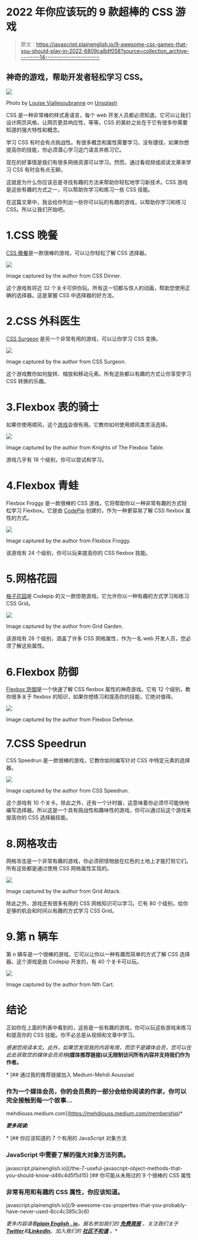 # 2022 年你应该玩的 9 款超棒的 CSS 游戏

> 原文：<https://javascript.plainenglish.io/9-awesome-css-games-that-you-should-play-in-2022-6809ca8df058?source=collection_archive---------14----------------------->

## 神奇的游戏，帮助开发者轻松学习 CSS。

![](img/e355e0b4490671016a29c0e96b6af172.png)

Photo by [Louise Viallesoubranne](https://unsplash.com/@louisemink?utm_source=medium&utm_medium=referral) on [Unsplash](https://unsplash.com?utm_source=medium&utm_medium=referral)

CSS 是一种非常棒的样式表语言，每个 web 开发人员都必须知道。它可以让我们设计网页风格，让网页更具响应性，等等。CSS 的美妙之处在于它有很多你需要知道的强大特性和概念。

学习 CSS 有时会有点挑战性。有很多概念和属性需要学习。没有捷径，如果你想提高你的技能，你必须潜心学习这门语言并练习它。

现在的好事情是我们有很多网络资源可以学习。然而，通过看视频或阅读文章来学习 CSS 有时会有点无聊。

这就是为什么你应该总是寻找有趣的方法来帮助你轻松地学习新技术。CSS 游戏是这些有趣的方式之一，可以帮助你学习和练习一些 CSS 技能。

在这篇文章中，我会给你列出一些你可以玩的有趣的游戏，以帮助你学习和练习 CSS。所以让我们开始吧。

# 1.CSS 晚餐

[CSS 晚餐](https://flukeout.github.io/)是一款很棒的游戏，可以让你轻松了解 CSS 选择器。

![](img/2455f8c68b949fc599b343889c77ed95.png)

Image captured by the author from CSS Dinner.

这个游戏有将近 32 个关卡可供你玩。所有这一切都与惊人的动画，帮助您使用正确的选择器。这是掌握 CSS 中选择器的好方法。

# 2.CSS 外科医生

[CSS Surgeon](https://codepip.com/games/css-surgeon/) 是另一个非常有用的游戏，可以让你学习 CSS 变换。

![](img/c0959bdd78d2a80a8d7bff2742c8e13a.png)

Image captured by the author from CSS Surgeon.

这个游戏教你如何旋转、缩放和移动元素。所有这些都以有趣的方式让你享受学习 CSS 转换的乐趣。

# 3.Flexbox 表的骑士

如果你使用顺风，这个[游戏](https://knightsoftheflexboxtable.com/)会很有用。它教你如何使用顺风类灵活选择。

![](img/d2cc0556e4e91bb20f4c8389df7ee6b3.png)

Image captured by the author from Knights of The Flexbox Table.

游戏几乎有 18 个级别，你可以尝试和学习。

# 4.Flexbox 青蛙

Flexbox Froggy 是一款很棒的 CSS 游戏，它将帮助你以一种非常有趣的方式轻松学习 Flexbox。它是由 [CodePip](https://codepip.com/) 创建的，作为一种更容易了解 CSS flexbox 属性的方式。

![](img/2ffe31ecd1dd652fc7782137e4b6d9de.png)

Image captured by the author from Flexbox Froggy.

该游戏有 24 个级别，你可以玩来提高你的 CSS flexbox 技能。

# 5.网格花园

[格子花园](https://cssgridgarden.com/)是 Codepip 的又一款惊艳游戏。它允许你以一种有趣的方式学习和练习 CSS Grid。

![](img/69f08bae2135c9ad37ad81682270b185.png)

Image captured by the author from Grid Garden.

该游戏有 28 个级别，涵盖了许多 CSS 网格属性，作为一名 web 开发人员，您必须了解这些属性。

# 6.Flexbox 防御

[Flexbox 防御](http://www.flexboxdefense.com/)是一个快速了解 CSS flexbox 属性的神奇游戏。它有 12 个级别，教你很多关于 flexbox 的知识，如果你想练习和提高你的技能，它绝对值得。

![](img/97bb9e929e898b75adb4d9e702bc168c.png)

Image captured by the author from Flexbox Defense.

# 7.CSS Speedrun

CSS Speedrun 是一款很棒的游戏，它教你如何编写针对 CSS 中特定元素的选择器。

![](img/7925a3677796170487160b4e1d131486.png)

Image captured by the author from CSS Speedrun.

这个游戏有 10 个关卡。除此之外，还有一个计时器，这意味着你必须尽可能快地编写选择器。所以这是一个具有挑战性和趣味性的游戏，你可以通过玩这个游戏来提高你的 CSS 选择器技能。

# 8.网格攻击

网格攻击是一个非常有趣的游戏，你必须把怪物放在红色的土地上才能打败它们。所有这些都是通过使用 CSS 网格属性实现的。

![](img/eb5cd5c95a1747493e035ac846f54dbb.png)

Image captured by the author from Grid Attack.

除此之外，游戏还有很多有用的 CSS 网格知识可以学习。它有 80 个级别，给你足够的机会和时间以有趣的方式学习 CSS Grid。

# 9.第 n 辆车

第 n 辆车是一个很棒的游戏，它可以让你以一种有趣而简单的方式了解 CSS 选择器。这个游戏是由 Codepip 开发的，有 40 个关卡可以玩。

![](img/bcb1be5e315a6b77da112f9fcf0a72f1.png)

Image captured by the author from Nth Cart.

# 结论

正如你在上面的列表中看到的，这些是一些有趣的游戏，你可以玩这些游戏来练习和提高你的 CSS 技能。你不必总是从视频和文章中学习。

*感谢您阅读本文。此外，如果您发现我的内容有用，而您不是媒体会员，您可以在此处获取您的媒体会员资格*[](https://mehdiouss.medium.com/membership)**(媒体推荐链接)以无限制访问所有内容并支持我们作为作者。**

*[](https://mehdiouss.medium.com/membership) [## 通过我的推荐链接加入 Medium-Mehdi Aoussiad

### 作为一个媒体会员，你的会员费的一部分会给你阅读的作家，你可以完全接触到每一个故事…

mehdiouss.medium.com](https://mehdiouss.medium.com/membership)* 

***更多阅读:***

*[](/the-7-useful-javascript-object-methods-that-you-should-know-d46c4d5f5d15) [## 你应该知道的 7 个有用的 JavaScript 对象方法

### JavaScript 中需要了解的强大对象方法列表。

javascript.plainenglish.io](/the-7-useful-javascript-object-methods-that-you-should-know-d46c4d5f5d15) [](/9-awesome-css-properties-that-you-probably-have-never-used-8cc4c385c3c6) [## 你可能从未用过的 9 个很棒的 CSS 属性

### 非常有用和有趣的 CSS 属性，你应该知道。

javascript.plainenglish.io](/9-awesome-css-properties-that-you-probably-have-never-used-8cc4c385c3c6) 

*更多内容请看*[***plain English . io***](https://plainenglish.io/)*。报名参加我们的* [***免费周报***](http://newsletter.plainenglish.io/) *。关注我们关于*[***Twitter***](https://twitter.com/inPlainEngHQ)*和*[***LinkedIn***](https://www.linkedin.com/company/inplainenglish/)*。加入我们的* [***社区不和谐***](https://discord.gg/GtDtUAvyhW) *。**